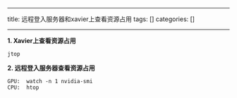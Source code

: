 
--- 
title:  远程登入服务器和xavier上查看资源占用 
tags: []
categories: [] 

---
**1. Xavier上查看资源占用**

```
jtop
```

**2. 远程登入服务器查看资源占用**

```
GPU:  watch -n 1 nvidia-smi 
CPU:  htop
```


